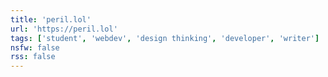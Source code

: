 ```yaml
---
title: 'peril.lol'
url: 'https://peril.lol'
tags: ['student', 'webdev', 'design thinking', 'developer', 'writer']
nsfw: false
rss: false
---
```

